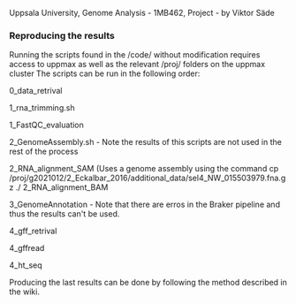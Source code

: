 Uppsala University, Genome Analysis - 1MB462, Project - by Viktor Säde

### Reproducing the results
Running the scripts found in the /code/ without modification requires access to uppmax as well as the relevant /proj/ folders on the uppmax cluster 
The scripts can be run in the following order:

0_data_retrival

1_rna_trimming.sh

1_FastQC_evaluation

2_GenomeAssembly.sh  - Note the results of this scripts are not used in the rest of the process

2_RNA_alignment_SAM (Uses a genome assembly using the command cp /proj/g2021012/2_Eckalbar_2016/additional_data/sel4_NW_015503979.fna.gz ./
2_RNA_alignment_BAM

3_GenomeAnnotation - Note that there are erros in the Braker pipeline and thus the results can't be used.

4_gff_retrival

4_gffread

4_ht_seq

Producing the last results can be done by following the method described in the wiki.
